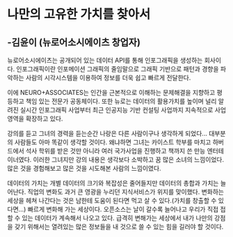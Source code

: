 # 나만의 고유한 가치를 찾아서
## -김윤이 (뉴로어소시에이츠 창업자)

뉴로어소시에이츠는 공개되어 있는 데이터 API를 통해 인포그래픽을 생성하는 회사이다.
인포그래픽이란 인포메이션 그래픽의 줄임말으로 그래픽 기반으로 패턴과 경향을 파악하는 사람의 시각시스템을 이용하여 정보를 더욱 쉽고 빠르게 전달한다.

이에 NEURO+ASSOCIATES는 인간을 근본적으로 이해하는 문제해결을 지향하고 평등하고 책임 있는 전문가 공동체이다.
또한 뉴로는 데이터의 활용가치를 높이며 널리 알려진 실시간 인포그래픽 사업부터 최근 인공지능 기반 컨설팅 사업까지 지속적으로 사업영역을 확장하고 있다.

강의를 듣고 그녀의 경력을 듣는순간 나랑은 다른 사람이구나 생각하게 되었다...
대부분의 사람들도 아마 똑같이 생각할 것이다.
왜냐하면 그녀는 카이스트 학부를 마치고 하버드에서 석사 학위를 받은 것만 아니라 여러 국가사업을 진행하고 책까지 쓴 만능 엔터테이너였다.
이러한 그녀지만 강의 내용은 생각보다 소박하고 꿈 많은 소녀의 느낌이었다. 많은 것을 경험해보고 많은 것을 시도해본 사람의 느낌이였다.

데이터의 가치는 개별 데이터의 크기와 복잡성은 줄어들지만 데이터의 총합과 가치는 늘어난다.
직업의 변화도 과거 큰 영광을 누리던 지식서비스가 위지를 맞이했다.
변화하는 세상을 헤쳐 나간다는 것은 남한테 도움이 된다면 먹고 살 수 있다.(가치를 창출할 수 있다면…)
빠르게 변화해 가는 세상이다. 오픈소스는 날이 갈수록 늘어나고 우리가 직접 접할 수 있는 데이터가 계속해서 나오고 있다.
급격히 변해가는 세상에서 내가 나만의 강점을 갖기 위해서는 열려있는 많은 정보들을 내 것으로 쓸 수 있는 힘을 길러야 할 것이다.
